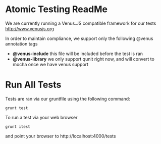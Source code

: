 Atomic Testing ReadMe
=====================
We are currently running a Venus.JS compatible framework for our tests
http://www.venusjs.org

In order to maintain compliance, we support only the following @venus annotation tags

* **@venus-include** this file will be included before the test is ran
* **@venus-library** we only support qunit right now, and will convert to mocha once we have venus support

Run All Tests
=============
Tests are ran via our gruntfile using the following command:

```
grunt test
```

To run a test via your web browser

```
grunt itest
```

and point your browser to http://localhost:4000/tests